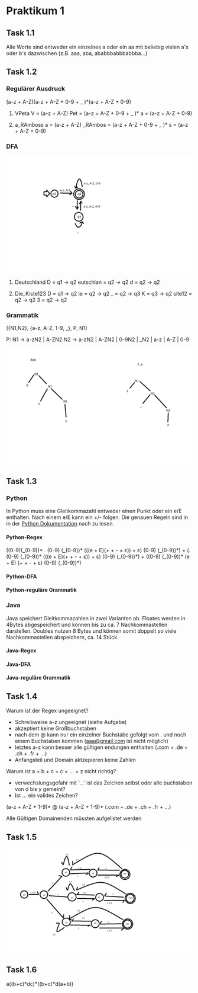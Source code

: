 # Praktikum 1

## Task 1.1

Alle Worte sind entweder ein einzelnes a oder ein aa mit beliebig vielen a's oder b's dazwischen (z.B. aaa, aba, ababbbabbbabbba...)

## Task 1.2

### Regulärer Ausdruck

(a-z + A-Z)(a-z + A-Z + 0-9 + _ )*(a-z + A-Z + 0-9)

1. VPeta
V = (a-z + A-Z)
Pet = (a-z + A-Z + 0-9 + _ )*
a = (a-z + A-Z + 0-9)

2. a_RAmboss
a = (a-z + A-Z)
_RAmbos = (a-z + A-Z + 0-9 + _ )*
s = (a-z + A-Z + 0-9)

### DFA

![image](DFA.png "e")

1. Deutschland
D = q1 -> q2
eutschlan = q2 -> q2
d = q2 -> q2

2. Die_Kiste123
D = q1 -> q2
ie = q2 -> q2
_ = q2 -> q3
K = q3 -> q2
site12 = q2 -> q2
3 = q2 -> q2

### Grammatik

({N1,N2}, {a-z, A-Z, 1-9, _}, P, N1)

P:
N1 -> a-zN2 | A-ZN2
N2 -> a-zN2 | A-ZN2 | 0-9N2 | _N2 | a-z | A-Z | 0-9

![image](Ableitungsbaum.png "Ableitungsbaum")

## Task 1.3

### Python

In Python muss eine Gleitkommazahl entweder einen Punkt oder ein e/E enthalten. Nach einem e/E kann ein +/- folgen.
Die genauen Regeln sind in in der [Python Dokumentation](https://docs.python.org/3/reference/lexical_analysis.html) nach zu lesen.

#### Python-Regex

((0-9)(\_(0-9))\* . (0-9) (\_(0-9))\* (((e + E)(+ + - + ε)) + ε) (0-9) (\_(0-9))\*) +
(. (0-9) (\_(0-9))\* (((e + E)(+ + - + ε)) + ε) (0-9) (\_(0-9))\*) +
((0-9) (\_(0-9))\* (e + E) (+ + - + ε) (0-9) (\_(0-9))\*)

#### Python-DFA

#### Python-reguläre Grammatik

### Java

Java speichert Gleitkommazahlen in zwei Varianten ab. Floates werden in 4Bytes abgespeichert und können bis zu ca. 7 Nachkommastellen darstellen. Doubles nutzen 8 Bytes und können somit doppelt so viele Nachkommastellen abspeichern, ca. 14 Stück.

#### Java-Regex

#### Java-DFA

#### Java-reguläre Grammatik

## Task 1.4

Warum ist der Regex ungeeignet?

- Schreibweise a-z ungeeignet (siehe Aufgabe)
- akzeptiert keine Großbuchstaben
- nach dem @ kann nur ein einzelner Buchstabe gefolgt vom . und noch einem Buchstaben kommen (aaa@gmail.com ist nicht möglich)
- letztes a-z kann besser alle gültigen endungen enthalten (.com + .de + .ch + .fr + ...)
- Anfangsteil und Domain aktzepieren keine Zahlen

Warum ist  a + b + c + c + … + z nicht richtig?

- verwechslungsgefahr mit '…' ist das Zeichen selbst oder alle buchstaben von d bis y gemeint?
- Ist … ein valides Zeichen?

(a-z + A-Z + 1-9)\* @ (a-z + A-Z + 1-9)\* (.com + .de + .ch + .fr + …)

Alle Gültigen Domainenden müssten aufgelistet werden

## Task 1.5

![image](Aufgabe1.5.jpg "DFA")

## Task 1.6

a((b+c)\*dc)\*((b+c)\*d(a+b))
